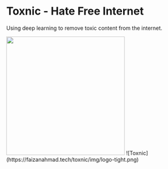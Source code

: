 # Toxnic - Hate Free Internet
Using deep learning to remove toxic content from the internet.

<img src="https://faizanahmad.tech/toxnic/img/logo-tight.png" width="312">
![Toxnic](https://faizanahmad.tech/toxnic/img/logo-tight.png)